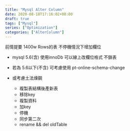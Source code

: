 ```yaml
---
title: "Mysql Alter Column"
date: 2020-08-18T17:16:02+08:00
draft: true
tags: ["Mysql"]
series: ["Optimization"]
categories: ["AlterColumn"]
---
```


前情提要
1400w Rows的表
不停機情況下增加欄位

* mysql 5.6(含) 使用innoDb 可以線上改欄位格式
不鎖表

* 若為 5.6以下(不含) 可考慮使用 pt-online-schema-change 

* 或考慮土法煉鋼
	* 複製表結構後產新表
	* 移除key
	* 複製資料
	* 加key
	* 停機
	* 同步第二次
	* rename && del oldTable
	
	
